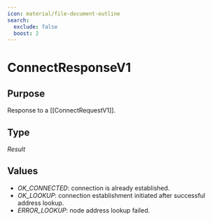 ```yaml
---
icon: material/file-document-outline
search:
  exclude: false
  boost: 2
---
```


# ConnectResponseV1

## Purpose

<!-- --8<-- [start:purpose] -->
Response to a [[ConnectRequestV1]].
<!-- --8<-- [end:purpose] -->

## Type

<!-- --8<-- [start:type] -->
<div class="type" markdown>

*Result*

</div>
<!-- --8<-- [end:type] -->

## Values

- *OK_CONNECTED*: connection is already established.
- *OK_LOOKUP*: connection establishment initiated after successful address lookup.
- *ERROR_LOOKUP*: node address lookup failed.

